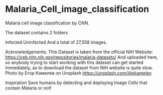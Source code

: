 # Malaria_Cell_image_classification
Malaria cell image classification by CNN.

The dataset contains 2 folders

Infected
Uninfected
And a total of 27,558 images.

Acknowledgements.
This Dataset is taken from the official NIH Website: https://ceb.nlm.nih.gov/repositories/malaria-datasets/
And uploaded here, so anybody trying to start working with this dataset can get started immediately, as to download the
dataset from NIH website is quite slow.
Photo by Егор Камелев on Unsplash
https://unsplash.com/@ekamelev

Inspiration
Save humans by detecting and deploying Image Cells that contain Malaria or not!
